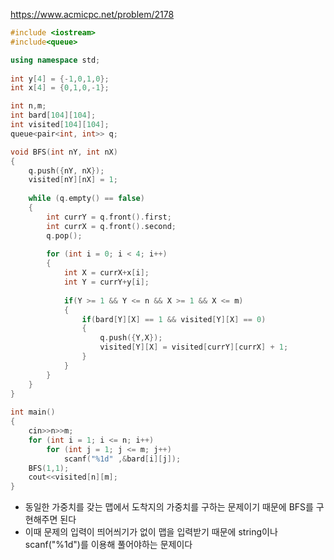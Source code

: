 https://www.acmicpc.net/problem/2178
```C++
#include <iostream>
#include<queue>

using namespace std;
  
int y[4] = {-1,0,1,0};
int x[4] = {0,1,0,-1};

int n,m;
int bard[104][104];
int visited[104][104];
queue<pair<int, int>> q;

void BFS(int nY, int nX)
{
    q.push({nY, nX});
    visited[nY][nX] = 1;
  
    while (q.empty() == false)
    {
        int currY = q.front().first;
        int currX = q.front().second;
        q.pop();
  
        for (int i = 0; i < 4; i++)
        {
            int X = currX+x[i];
            int Y = currY+y[i];
  
            if(Y >= 1 && Y <= n && X >= 1 && X <= m)
            {
                if(bard[Y][X] == 1 && visited[Y][X] == 0)
                {
                    q.push({Y,X});
                    visited[Y][X] = visited[currY][currX] + 1;
                }
            }
        }  
    }
}
  
int main()
{
    cin>>n>>m;
    for (int i = 1; i <= n; i++)
        for (int j = 1; j <= m; j++)
            scanf("%1d" ,&bard[i][j]);
    BFS(1,1);
    cout<<visited[n][m];
}
```
- 동일한 가중치를 갖는 맵에서 도착지의 가중치를 구하는 문제이기 때문에 BFS를 구현해주면 된다
- 이때 문제의 입력이 띄어씌기가 없이 맵을 입력받기 때문에 string이나 scanf("%1d")를 이용해 풀어야하는 문제이다
